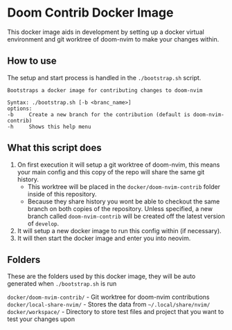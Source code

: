 # Doom Contrib Docker Image

This docker image aids in development by setting up a docker virtual environment and git worktree of doom-nvim to make your changes within.

## How to use

The setup and start process is handled in the `./bootstrap.sh` script.

```
Bootstraps a docker image for contributing changes to doom-nvim

Syntax: ./bootstrap.sh [-b <branc_name>]
options:
-b     Create a new branch for the contribution (default is doom-nvim-contrib)
-h     Shows this help menu
```

## What this script does

1. On first execution it will setup a git worktree of doom-nvim, this means your main config and this copy of the repo will share the same git history.
    - This worktree will be placed in the `docker/doom-nvim-contrib` folder inside of this repository.
    - Because they share history you wont be able to checkout the same branch on both copies of the repository.  Unless specified, a new branch called `doom-nvim-contrib` will be created off the latest version of `develop`.
2. It will setup a new docker image to run this config within (if necessary).
3. It will then start the docker image and enter you into neovim.

## Folders

These are the folders used by this docker image, they will be auto generated when `./bootstrap.sh` is run

`docker/doom-nvim-contrib/` - Git worktree for doom-nvim contributions
`docker/local-share-nvim/` - Stores the data from `~/.local/share/nvim/` 
`docker/workspace/` - Directory to store test files and project that you want to test your changes upon
